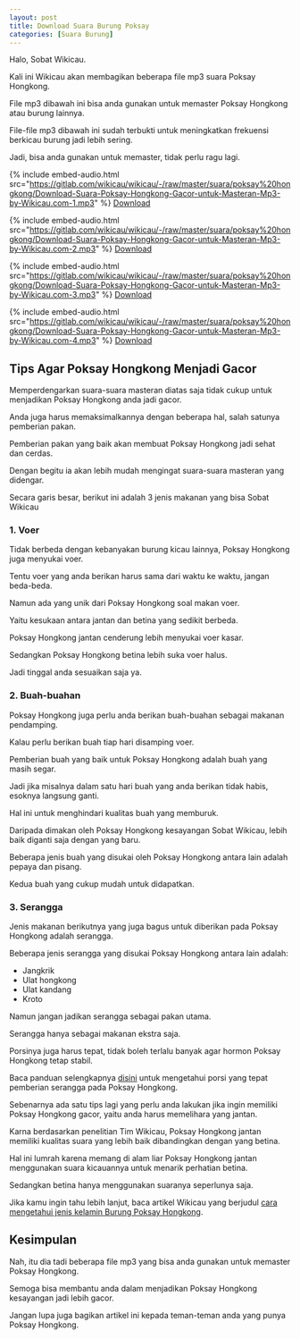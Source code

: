 ```yaml
---
layout: post
title: Download Suara Burung Poksay
categories: [Suara Burung]
---
```


Halo, Sobat Wikicau.

Kali ini Wikicau akan membagikan beberapa file mp3 suara Poksay Hongkong.

File mp3 dibawah ini bisa anda gunakan untuk memaster Poksay Hongkong atau burung lainnya.

File-file mp3 dibawah ini sudah terbukti untuk meningkatkan frekuensi berkicau burung jadi lebih sering.

Jadi, bisa anda gunakan untuk memaster, tidak perlu ragu lagi.

{% include embed-audio.html src="https://gitlab.com/wikicau/wikicau/-/raw/master/suara/poksay%20hongkong/Download-Suara-Poksay-Hongkong-Gacor-untuk-Masteran-Mp3-by-Wikicau.com-1.mp3" %}
[Download](http://bit.ly/2XqOzao)

{% include embed-audio.html src="https://gitlab.com/wikicau/wikicau/-/raw/master/suara/poksay%20hongkong/Download-Suara-Poksay-Hongkong-Gacor-untuk-Masteran-Mp3-by-Wikicau.com-2.mp3" %}
[Download](http://bit.ly/2J1bLCJ)

{% include embed-audio.html src="https://gitlab.com/wikicau/wikicau/-/raw/master/suara/poksay%20hongkong/Download-Suara-Poksay-Hongkong-Gacor-untuk-Masteran-Mp3-by-Wikicau.com-3.mp3" %}
[Download](http://bit.ly/2WY5ZM1)

{% include embed-audio.html src="https://gitlab.com/wikicau/wikicau/-/raw/master/suara/poksay%20hongkong/Download-Suara-Poksay-Hongkong-Gacor-untuk-Masteran-Mp3-by-Wikicau.com-4.mp3" %}
[Download](http://bit.ly/2IYEcS2)

## Tips Agar Poksay Hongkong Menjadi Gacor

Memperdengarkan suara-suara masteran diatas saja tidak cukup untuk menjadikan Poksay Hongkong anda jadi gacor.

Anda juga harus memaksimalkannya dengan beberapa hal, salah satunya pemberian pakan.

Pemberian pakan yang baik akan membuat Poksay Hongkong jadi sehat dan cerdas.

Dengan begitu ia akan lebih mudah mengingat suara-suara masteran yang didengar.

Secara garis besar, berikut ini adalah 3 jenis makanan yang bisa Sobat Wikicau

### 1. Voer

Tidak berbeda dengan kebanyakan burung kicau lainnya, Poksay Hongkong juga menyukai voer.

Tentu voer yang anda berikan harus sama dari waktu ke waktu, jangan beda-beda.

Namun ada yang unik dari Poksay Hongkong soal makan voer.

Yaitu kesukaan antara jantan dan betina yang sedikit berbeda.

Poksay Hongkong jantan cenderung lebih menyukai voer kasar.

Sedangkan Poksay Hongkong betina lebih suka voer halus.

Jadi tinggal anda sesuaikan saja ya.

### 2. Buah-buahan

Poksay Hongkong juga perlu anda berikan buah-buahan sebagai makanan pendamping.

Kalau perlu berikan buah tiap hari disamping voer.

Pemberian buah yang baik untuk Poksay Hongkong adalah buah yang masih segar.

Jadi jika misalnya dalam satu hari buah yang anda berikan tidak habis, esoknya langsung ganti.

Hal ini untuk menghindari kualitas buah yang memburuk.

Daripada dimakan oleh Poksay Hongkong kesayangan Sobat Wikicau, lebih baik diganti saja dengan yang baru.

Beberapa jenis buah yang disukai oleh Poksay Hongkong antara lain adalah pepaya dan pisang.

Kedua buah yang cukup mudah untuk didapatkan.

### 3. Serangga

Jenis makanan berikutnya yang juga bagus untuk diberikan pada Poksay Hongkong adalah serangga.

Beberapa jenis serangga yang disukai Poksay Hongkong antara lain adalah:

- Jangkrik
- Ulat hongkong
- Ulat kandang
- Kroto

Namun jangan jadikan serangga sebagai pakan utama.

Serangga hanya sebagai makanan ekstra saja.

Porsinya juga harus tepat, tidak boleh terlalu banyak agar hormon Poksay Hongkong tetap stabil.

Baca panduan selengkapnya [disini](https://wikicau.com/makanan-poksay-hongkong/) untuk mengetahui porsi yang tepat pemberian serangga pada Poksay Hongkong.

Sebenarnya ada satu tips lagi yang perlu anda lakukan jika ingin memiliki Poksay Hongkong gacor, yaitu anda harus memelihara yang jantan.

Karna berdasarkan penelitian Tim Wikicau, Poksay Hongkong jantan memiliki kualitas suara yang lebih baik dibandingkan dengan yang betina.

Hal ini lumrah karena memang di alam liar Poksay Hongkong jantan menggunakan suara kicauannya untuk menarik perhatian betina.

Sedangkan betina hanya menggunakan suaranya seperlunya saja.

Jika kamu ingin tahu lebih lanjut, baca artikel Wikicau yang berjudul [cara mengetahui jenis kelamin Burung Poksay Hongkong](https://wikicau.com/cara-membedakan-poksay-hongkong-jantan-dan-betina/).

## Kesimpulan

Nah, itu dia tadi beberapa file mp3 yang bisa anda gunakan untuk memaster Poksay Hongkong.

Semoga bisa membantu anda dalam menjadikan Poksay Hongkong kesayangan jadi lebih gacor.

Jangan lupa juga bagikan artikel ini kepada teman-teman anda yang punya Poksay Hongkong.